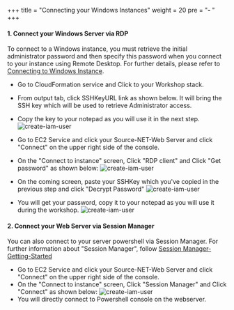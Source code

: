 +++
title = "Connecting your Windows Instances"
weight = 20
pre = "<b>- </b>"
+++

#### 1. Connect your Windows Server via RDP

To connect to a Windows instance, you must retrieve the initial administrator password and then specify this password when you connect to your instance using Remote Desktop.
For further details, please refer to [Connecting to Windows Instance](https://docs.aws.amazon.com/AWSEC2/latest/WindowsGuide/connecting_to_windows_instance.html#connect-rdp).

- Go to CloudFormation service and Click to your Workshop stack.
- From output tab, click SSHKeyURL link as shown below. It will bring the SSH key which will be used to retrieve Administrator access.
- Copy the key to your notepad as you will use it in the next step.
![create-iam-user](/setting-up-app2container/ssh-key-url.png)

- Go to EC2 Service and click your Source-NET-Web Server and click "Connect" on the upper right side of the console.
- On the "Connect to instance" screen, Click "RDP client" and Click "Get password" as shown below:
![create-iam-user](/setting-up-app2container/net-get-password.png)
- On the coming screen, paste your SSHKey which you've copied in the previous step and click "Decrypt Password"
![create-iam-user](/setting-up-app2container/net-decrypt-password.png)
- You will get your password, copy it to your notepad as you will use it during the workshop.
![create-iam-user](/setting-up-app2container/net-copy-password.png)

#### 2. Connect your Web Server via Session Manager

You can also connect to your server powershell via Session Manager. For further information about "Session Manager", follow [Session Manager-Getting-Started](https://docs.aws.amazon.com/systems-manager/latest/userguide/session-manager-getting-started.html )

- Go to EC2 Service and click your Source-NET-Web Server and click "Connect" on the upper right side of the console.
- On the "Connect to instance" screen, Click "Session Manager" and Click "Connect" as shown below:
    ![create-iam-user](/setting-up-app2container/net-connect-session-manager.png)
- You will directly connect to Powershell console on the webserver.
